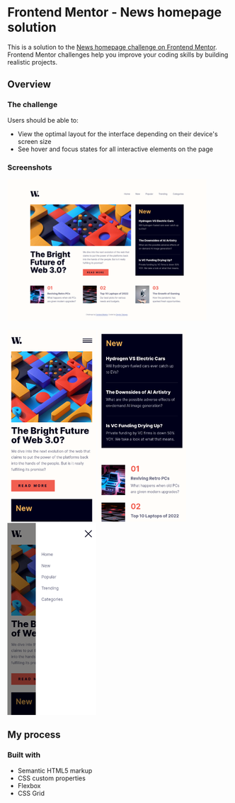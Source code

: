# Frontend Mentor - News homepage solution

This is a solution to the [News homepage challenge on Frontend Mentor](https://www.frontendmentor.io/challenges/news-homepage-H6SWTa1MFl). Frontend Mentor challenges help you improve your coding skills by building realistic projects.

## Overview

### The challenge

Users should be able to:

- View the optimal layout for the interface depending on their device's screen size
- See hover and focus states for all interactive elements on the page

### Screenshots

[<img src="./screenshots/screenshot-desktop.png" width="450">](./screenshots/screenshot-desktop.png)
<br/><br/>
[<img src="./screenshots/screenshot-mobile-1.png" width="200">](./screenshots/screenshot-mobile-1.png)
[<img src="./screenshots/screenshot-mobile-2.png" width="200">](./screenshots/screenshot-mobile-2.png)
[<img src="./screenshots/screenshot-mobile-menu.png" width="200">](./screenshots/screenshot-mobile-menu.png)

## My process

### Built with

- Semantic HTML5 markup
- CSS custom properties
- Flexbox
- CSS Grid
